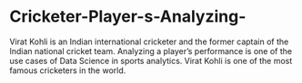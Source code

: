 # Cricketer-Player-s-Analyzing-
Virat Kohli is an Indian international cricketer and the former captain of the Indian national cricket team. Analyzing a player’s performance is one of the use cases of Data Science in sports analytics. Virat Kohli is one of the most famous cricketers in the world.
